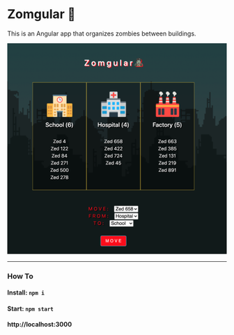 # Zomgular 🧟

This is an Angular app that organizes zombies between buildings.

![Zomgular](screeny.png)

---
### How To
#### Install: `npm i`
#### Start: `npm start`
#### http://localhost:3000

